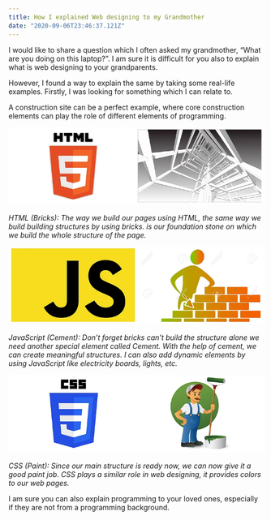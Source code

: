 ```yaml
---
title: How I explained Web designing to my Grandmother
date: "2020-09-06T23:46:37.121Z"
---
```

I would like to share a question which I often asked my grandmother, “What are you doing on this laptop?”. I am sure it is difficult for you also to explain what is web designing to your grandparents.

However, I found a way to explain the same by taking some real-life examples. Firstly, I was looking for something which I can relate to.

A construction site can be a perfect example, where core construction elements can play the role of different elements of programming.


![html](./html.png)

*HTML (Bricks): The way we build our pages using HTML, the same way we build building structures by using bricks. <html> is our foundation stone on which we build the whole structure of the page.*


![js](./js.png)

*JavaScript (Cement): Don’t forget bricks can’t build the structure alone we need another special element called Cement. With the help of cement, we can create meaningful structures. I can also add dynamic elements by using JavaScript like electricity boards, lights, etc.*


![css](./css.png)

*CSS (Paint): Since our main structure is ready now, we can now give it a good paint job. CSS plays a similar role in web designing, it provides colors to our web pages.*

I am sure you can also explain programming to your loved ones, especially if they are not from a programming background.